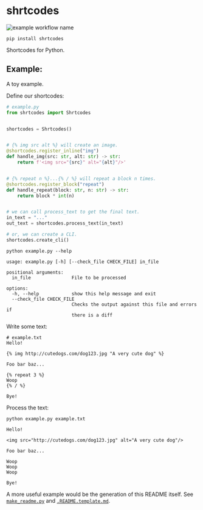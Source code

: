 # shrtcodes

![example workflow name](https://github.com/Peter554/shrtcodes/workflows/CI/badge.svg)

`pip install shrtcodes`

Shortcodes for Python.

## Example:

A toy example.

Define our shortcodes:

```py
# example.py
from shrtcodes import Shrtcodes


shortcodes = Shrtcodes()


# {% img src alt %} will create an image.
@shortcodes.register_inline("img")
def handle_img(src: str, alt: str) -> str:
    return f'<img src="{src}" alt="{alt}"/>'


# {% repeat n %}...{% / %} will repeat a block n times.
@shortcodes.register_block("repeat")
def handle_repeat(block: str, n: str) -> str:
    return block * int(n)


# we can call process_text to get the final text.
in_text = "..."
out_text = shortcodes.process_text(in_text)

# or, we can create a CLI.
shortcodes.create_cli()

```

```
python example.py --help
```

```
usage: example.py [-h] [--check_file CHECK_FILE] in_file

positional arguments:
  in_file               File to be processed

options:
  -h, --help            show this help message and exit
  --check_file CHECK_FILE
                        Checks the output against this file and errors if
                        there is a diff

```

Write some text:

```
# example.txt
Hello!

{% img http://cutedogs.com/dog123.jpg "A very cute dog" %}

Foo bar baz...

{% repeat 3 %}
Woop
{% / %}

Bye!
```

Process the text:

```
python example.py example.txt
```

```
Hello!

<img src="http://cutedogs.com/dog123.jpg" alt="A very cute dog"/>

Foo bar baz...

Woop
Woop
Woop

Bye!
```

A more useful example would be the generation of this README itself.
See [`make_readme.py`](/make_readme.py) and [`.README.template.md`](/.README.template.md).
